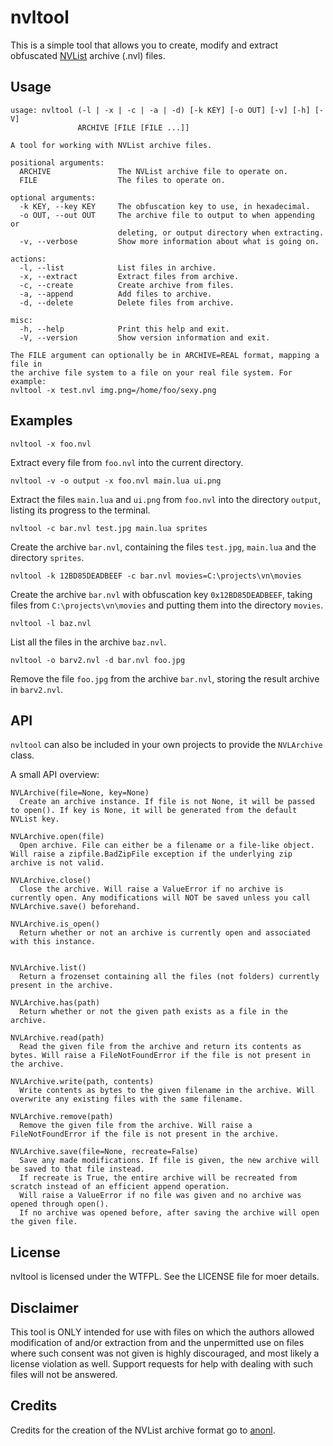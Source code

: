 nvltool
=======

This is a simple tool that allows you to create, modify and extract obfuscated [NVList](http://nvlist.weeaboo.nl) archive (.nvl) files.

Usage
-----
```
usage: nvltool (-l | -x | -c | -a | -d) [-k KEY] [-o OUT] [-v] [-h] [-V]
               ARCHIVE [FILE [FILE ...]]

A tool for working with NVList archive files.

positional arguments:
  ARCHIVE               The NVList archive file to operate on.
  FILE                  The files to operate on.

optional arguments:
  -k KEY, --key KEY     The obfuscation key to use, in hexadecimal.
  -o OUT, --out OUT     The archive file to output to when appending or
                        deleting, or output directory when extracting.
  -v, --verbose         Show more information about what is going on.

actions:
  -l, --list            List files in archive.
  -x, --extract         Extract files from archive.
  -c, --create          Create archive from files.
  -a, --append          Add files to archive.
  -d, --delete          Delete files from archive.

misc:
  -h, --help            Print this help and exit.
  -V, --version         Show version information and exit.

The FILE argument can optionally be in ARCHIVE=REAL format, mapping a file in
the archive file system to a file on your real file system. For example:
nvltool -x test.nvl img.png=/home/foo/sexy.png
```

Examples
--------
    nvltool -x foo.nvl
Extract every file from `foo.nvl` into the current directory.

    nvltool -v -o output -x foo.nvl main.lua ui.png
Extract the files `main.lua` and `ui.png` from `foo.nvl` into the directory `output`, listing its progress to the terminal.

    nvltool -c bar.nvl test.jpg main.lua sprites
Create the archive `bar.nvl`, containing the files `test.jpg`, `main.lua` and the directory `sprites`.

    nvltool -k 12BD85DEADBEEF -c bar.nvl movies=C:\projects\vn\movies
Create the archive `bar.nvl` with obfuscation key `0x12BD85DEADBEEF`, taking files from `C:\projects\vn\movies` and putting them into the directory `movies`.

    nvltool -l baz.nvl
List all the files in the archive `baz.nvl`.

    nvltool -o barv2.nvl -d bar.nvl foo.jpg
Remove the file `foo.jpg` from the archive `bar.nvl`, storing the result archive in `barv2.nvl`.

API
---
`nvltool` can also be included in your own projects to provide the `NVLArchive` class.

A small API overview:

```
NVLArchive(file=None, key=None)
  Create an archive instance. If file is not None, it will be passed to open(). If key is None, it will be generated from the default NVList key.

NVLArchive.open(file)
  Open archive. File can either be a filename or a file-like object. Will raise a zipfile.BadZipFile exception if the underlying zip archive is not valid.

NVLArchive.close()
  Close the archive. Will raise a ValueError if no archive is currently open. Any modifications will NOT be saved unless you call NVLArchive.save() beforehand.

NVLArchive.is_open()
  Return whether or not an archive is currently open and associated with this instance.


NVLArchive.list()
  Return a frozenset containing all the files (not folders) currently present in the archive.

NVLArchive.has(path)
  Return whether or not the given path exists as a file in the archive.

NVLArchive.read(path)
  Read the given file from the archive and return its contents as bytes. Will raise a FileNotFoundError if the file is not present in the archive.

NVLArchive.write(path, contents)
  Write contents as bytes to the given filename in the archive. Will overwrite any existing files with the same filename.

NVLArchive.remove(path)
  Remove the given file from the archive. Will raise a FileNotFoundError if the file is not present in the archive.

NVLArchive.save(file=None, recreate=False)
  Save any made modifications. If file is given, the new archive will be saved to that file instead.
  If recreate is True, the entire archive will be recreated from scratch instead of an efficient append operation.
  Will raise a ValueError if no file was given and no archive was opened through open().
  If no archive was opened before, after saving the archive will open the given file.
```

License
-------
nvltool is licensed under the WTFPL. See the LICENSE file for moer details.

Disclaimer
----------
This tool is ONLY intended for use with files on which the authors allowed modification of and/or extraction from and the unpermitted use on files where such consent was not given is highly discouraged, and most likely a license violation as well.
Support requests for help with dealing with such files will not be answered.

Credits
-------
Credits for the creation of the NVList archive format go to [anonl](http://weeaboo.nl).
